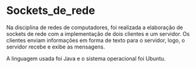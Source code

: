 # Sockets_de_rede

Na disciplina de redes de computadores, foi realizada a elaboração de sockets de rede com a implementação de dois clientes e um servidor. Os clientes enviam informações em forma de texto para o servidor, logo, o servidor recebe e exibe as mensagens.

A linguagem usada foi Java e o sistema operacional foi Ubuntu.

